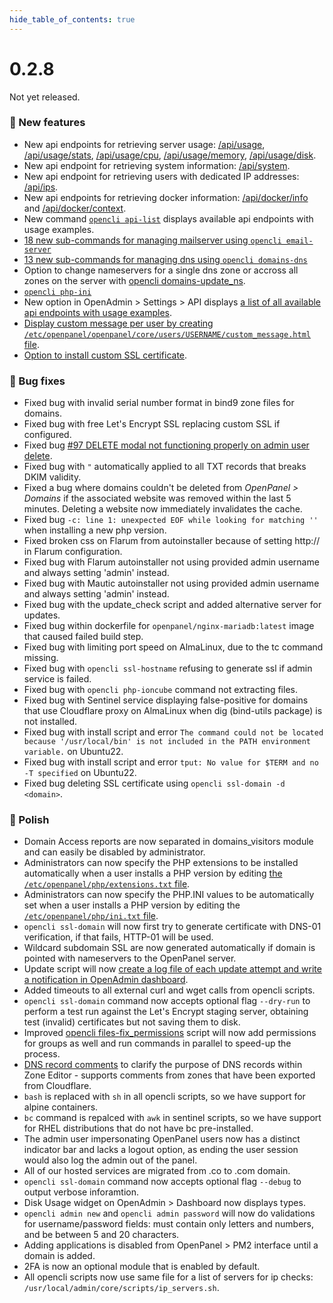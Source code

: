 ```yaml
--- 
hide_table_of_contents: true
---
```


# 0.2.8

Not yet released.

### 🚀 New features
- New api endpoints for retrieving server usage: [/api/usage](https://dev.openpanel.com/api/usage.html#Endpoints), [/api/usage/stats](https://dev.openpanel.com/api/usage.html#Stats), [/api/usage/cpu](https://dev.openpanel.com/api/usage.html#CPU-usage), [/api/usage/memory](https://dev.openpanel.com/api/usage.html#Memory-usage), [/api/usage/disk](https://dev.openpanel.com/api/usage.html#Disk-usage).
- New api endpoint for retrieving system information: [/api/system](https://dev.openpanel.com/api/system.html#System-info).
- New api endpoint for retrieving users with dedicated IP addresses: [/api/ips](https://dev.openpanel.com/api/users.html#IPs).
- New api endpoints for retrieving docker information: [/api/docker/info](https://dev.openpanel.com/api/docker.html#Docker-info) and [/api/docker/context](https://dev.openpanel.com/api/docker.html#Docker-context).
- New command [`opencli api-list`](https://dev.openpanel.com/cli/api.html#API-list) displays available api endpoints with usage examples.
- [18 new sub-commands for managing mailserver using `opencli email-server`](https://dev.openpanel.com/cli/email.html#MailServer)
- [13 new sub-commands for managing dns using `opencli domains-dns`](https://dev.openpanel.com/cli/domains.html#DNS)
- Option to change nameservers for a single dns zone or accross all zones on the server with [opencli domains-update_ns](https://dev.openpanel.com/cli/domains.html#Update-Nameservers).
- [`opencli php-ini`](https://dev.openpanel.com/cli/php.html#PHP-INI)
- New option in OpenAdmin > Settings > API displays [a list of all available api endpoints with usage examples](https://i.postimg.cc/bpMqV3VK/2024-09-05-14-56.png).
- [Display custom message per user by creating `/etc/openpanel/openpanel/core/users/USERNAME/custom_message.html` file](https://i.postimg.cc/5xTqkddZ/2024-09-05-15-52.png).
- [Option to install custom SSL certificate](https://i.postimg.cc/PxcnR9RM/2024-09-05-19-12.png).

### 🐛 Bug fixes
- Fixed bug with invalid serial number format in bind9 zone files for domains.
- Fixed bug with free Let's Encrypt SSL replacing custom SSL if configured.
- Fixed bug [#97 DELETE modal not functioning properly on admin user delete](https://github.com/stefanpejcic/OpenPanel/issues/97).
- Fixed bug with `"` automatically applied to all TXT records that breaks DKIM validity.
- Fixed a bug where domains couldn't be deleted from *OpenPanel > Domains* if the associated website was removed within the last 5 minutes. Deleting a website now immediately invalidates the cache.
- Fixed bug `-c: line 1: unexpected EOF while looking for matching ''` when installing a new php version.
- Fixed broken css on Flarum from autoinstaller because of setting http:// in Flarum configuration.
- Fixed bug with Flarum autoinstaller not using provided admin username and always setting 'admin' instead.
- Fixed bug with Mautic autoinstaller not using provided admin username and always setting 'admin' instead.
- Fixed bug with the update_check script and added alternative server for updates.
- Fixed bug within dockerfile for `openpanel/nginx-mariadb:latest` image that caused failed build step.
- Fixed bug with limiting port speed on AlmaLinux, due to the tc command missing.
- Fixed bug with `opencli ssl-hostname` refusing to generate ssl if admin service is failed.
- Fixed bug with `opencli php-ioncube` command not extracting files.
- Fixed bug with Sentinel service displaying false-positive for domains that use Cloudflare proxy on AlmaLinux when dig (bind-utils package) is not installed.
- Fixed bug with install script and error `The command could not be located because '/usr/local/bin' is not included in the PATH environment variable.` on Ubuntu22.
- Fixed bug with install script and error `tput: No value for $TERM and no -T specified` on Ubuntu22.
- Fixed bug deleting SSL certificate using `opencli ssl-domain -d <domain>`.

### 💅 Polish
- Domain Access reports are now separated in domains_visitors module and can easily be disabled by administrator.
- Administrators can now specify the PHP extensions to be installed automatically when a user installs a PHP version by editing [the `/etc/openpanel/php/extensions.txt` file](https://github.com/stefanpejcic/openpanel-configuration/blob/main/php/extensions.txt).
- Administrators can now specify the PHP.INI values to be automatically set when a user installs a PHP version by editing the [`/etc/openpanel/php/ini.txt` file](https://github.com/stefanpejcic/openpanel-configuration/blob/main/php/ini.txt).
- `opencli ssl-domain` will now first try to generate certificate with DNS-01 verification, if that fails, HTTP-01 will be used.
- Wildcard subdomain SSL are now generated automatically if domain is pointed with nameservers to the OpenPanel server.
- Update script will now [create a log file of each update attempt and write a notification in OpenAdmin dashboard](https://i.postimg.cc/sXvkNFKv/2024-08-30-20-33.png).
- Added timeouts to all external curl and wget calls from opencli scripts.
- `opencli ssl-domain` command now accepts optional flag `--dry-run` to perform a test run against the Let's Encrypt staging server, obtaining test (invalid) certificates but not saving them to disk.
- Improved [opencli files-fix_permissions](https://dev.openpanel.com/cli/files.html#Fix-Permissions) script will now add permissions for groups as well and run commands in parallel to speed-up the process.
- [DNS record comments](https://i.postimg.cc/RZvwW15Q/2024-09-04-20-12.png) to clarify the purpose of DNS records within Zone Editor - supports comments from zones that have been exported from Cloudflare.
- `bash` is replaced with `sh` in all opencli scripts, so we have support for alpine containers.
- `bc` command is repalced with `awk` in sentinel scripts, so we have support for RHEL distributions that do not have bc pre-installed.
- The admin user impersonating OpenPanel users now has a distinct indicator bar and lacks a logout option, as ending the user session would also log the admin out of the panel.
- All  of our hosted services are migrated from .co to .com domain.
- `opencli ssl-domain` command now accepts optional flag `--debug` to output  verbose inforamtion.
- Disk Usage widget on OpenAdmin > Dashboard now displays types.
- `opencli admin new` and `opencli admin password` will now do validations for username/password fields: must contain only letters and numbers, and be between 5 and 20 characters.
- Adding applications is disabled from OpenPanel > PM2 interface until a domain is added.
- 2FA is now an optional module that is enabled by default.
- All opencli scripts now use same file for a list of servers for ip checks: `/usr/local/admin/core/scripts/ip_servers.sh`.

